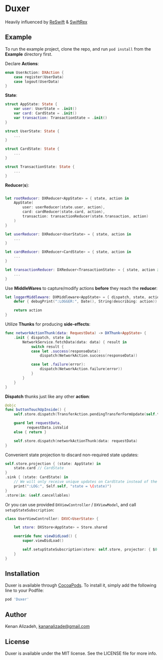 # Duxer

Heavily influenced by [ReSwift](https://github.com/ReSwift/ReSwift) & [SwiftRex](https://github.com/SwiftRex/SwiftRex)

## Example

To run the example project, clone the repo, and run `pod install` from the **Example** directory first.

Declare **Actions**:
```swift
enum UserAction: DXAction {
    case register(UserData)
    case logout(UserData)
}
```
**State**:
```swift
struct AppState: State {
    var user: UserState = .init()
    var card: CardState = .init()
    var transaction: TransactionState = .init()
}

struct UserState: State {
    ...
}

struct CardState: State {
    ...
}

struct TransactionState: State {
    ...
}
```
**Reducer**(**s**):
```swift

let rootReducer: DXReducer<AppState> = { state, action in
    AppState(
        user: userReducer(state.user, action),
        card: cardReducer(state.card, action),
        transaction: transactionReducer(state.transaction, action)
    )
}

let userReducer: DXReducer<UserState> = { state, action in
    ...
}

let cardReducer: DXReducer<CardState> = { state, action in
    ...
}

let transactionReducer: DXReducer<TransactionState> = { state, action in
    ...
}
```
Use **MiddleWares** to capture/modify actions **before** they reach the **reducer**:
```swift
let loggerMiddleware: DXMiddleware<AppState> = { dispatch, state, action in
    defer { debugPrint(":LOGGER:", Date(), String(describing: action)) }

    return action
}
```
Utilize **Thunks** for producing **side-effects**:
```swift
func networkActionThunk(data: RequestData) -> DXThunk<AppState> {
    .init { dispatch, state in
        NetworkService.fetchData(data: data) { result in
            switch result {
            case let .success(responseData):
                dispatch(NetworkAction.success(responseData))

            case let .failure(error):
                dispatch(NetworkAction.failure(error))
            }
        }
    }
}
```
**Dispatch** thunks just like any other **action**:
```swift
@objc
func buttonTouchUpInside() {
    self.store.dispatch(TransferAction.pendingTransferFormUpdate(self.transferForm))

    guard let requestData,
          requestData.isValid
    else { return }

    self.store.dispatch(networkActionThunk(data: requestData)
}
```
Convenient state projection to discard non-required state updates:
```swift
self.store.projection { (state: AppState) in
    state.card // CardState
}
.sink { (state: CardState) in
    // We will only receive unique updates on CardState instead of the main AppState.
    print(":LOG:", Self.self, "state = \(state)")
}
.store(in: &self.cancellables)
```
Or you can use provided `DXViewController` / `DXViewModel`, and call `setupStateSubscription`:
```swift
class UserViewController: DXVC<UserState> {

    let store: DXStore<AppState> = Store.shared

    override func viewDidLoad() {
        super.viewDidLoad()

        self.setupStateSubscription(store: self.store, projector: { $0.user })
    }
}
```


## Installation

Duxer is available through [CocoaPods](https://cocoapods.org). To install
it, simply add the following line to your Podfile:

```ruby
pod 'Duxer'
```

## Author

Kenan Alizadeh, kananalizade@gmail.com

## License

Duxer is available under the MIT license. See the LICENSE file for more info.
